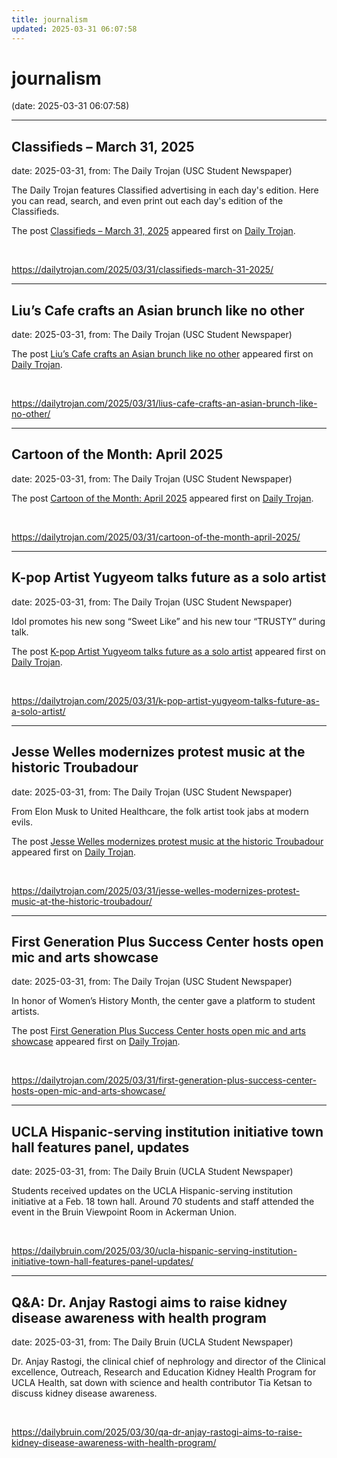 ```yaml
---
title: journalism
updated: 2025-03-31 06:07:58
---
```


# journalism

(date: 2025-03-31 06:07:58)

---

## Classifieds – March 31, 2025

date: 2025-03-31, from: The Daily Trojan (USC Student Newspaper)

<p>The Daily Trojan features Classified advertising in each day's edition.  Here you can read, search, and even print out each day's edition of the Classifieds.</p>
<p>The post <a href="https://dailytrojan.com/2025/03/31/classifieds-march-31-2025/">Classifieds &#8211; March 31, 2025</a> appeared first on <a href="https://dailytrojan.com">Daily Trojan</a>.</p>
 

<br> 

<https://dailytrojan.com/2025/03/31/classifieds-march-31-2025/>

---

## Liu’s Cafe crafts an Asian brunch like no other

date: 2025-03-31, from: The Daily Trojan (USC Student Newspaper)

<p>The post <a href="https://dailytrojan.com/2025/03/31/lius-cafe-crafts-an-asian-brunch-like-no-other/">Liu&#8217;s Cafe crafts an Asian brunch like no other</a> appeared first on <a href="https://dailytrojan.com">Daily Trojan</a>.</p>
 

<br> 

<https://dailytrojan.com/2025/03/31/lius-cafe-crafts-an-asian-brunch-like-no-other/>

---

## Cartoon of the Month: April 2025

date: 2025-03-31, from: The Daily Trojan (USC Student Newspaper)

<p>The post <a href="https://dailytrojan.com/2025/03/31/cartoon-of-the-month-april-2025/">Cartoon of the Month: April 2025</a> appeared first on <a href="https://dailytrojan.com">Daily Trojan</a>.</p>
 

<br> 

<https://dailytrojan.com/2025/03/31/cartoon-of-the-month-april-2025/>

---

## K-pop Artist Yugyeom talks future as a solo artist

date: 2025-03-31, from: The Daily Trojan (USC Student Newspaper)

<p>Idol promotes his new song “Sweet Like” and his new tour “TRUSTY” during talk. </p>
<p>The post <a href="https://dailytrojan.com/2025/03/31/k-pop-artist-yugyeom-talks-future-as-a-solo-artist/">K-pop Artist Yugyeom talks future as a solo artist</a> appeared first on <a href="https://dailytrojan.com">Daily Trojan</a>.</p>
 

<br> 

<https://dailytrojan.com/2025/03/31/k-pop-artist-yugyeom-talks-future-as-a-solo-artist/>

---

## Jesse Welles modernizes protest music at the historic Troubadour

date: 2025-03-31, from: The Daily Trojan (USC Student Newspaper)

<p>From Elon Musk to United Healthcare, the folk artist took jabs at modern evils.</p>
<p>The post <a href="https://dailytrojan.com/2025/03/31/jesse-welles-modernizes-protest-music-at-the-historic-troubadour/">Jesse Welles modernizes protest music at the historic Troubadour</a> appeared first on <a href="https://dailytrojan.com">Daily Trojan</a>.</p>
 

<br> 

<https://dailytrojan.com/2025/03/31/jesse-welles-modernizes-protest-music-at-the-historic-troubadour/>

---

## First Generation Plus Success Center hosts open mic and arts showcase

date: 2025-03-31, from: The Daily Trojan (USC Student Newspaper)

<p>In honor of Women’s History Month, the center gave a platform to student artists. </p>
<p>The post <a href="https://dailytrojan.com/2025/03/31/first-generation-plus-success-center-hosts-open-mic-and-arts-showcase/">First Generation Plus Success Center hosts open mic and arts showcase</a> appeared first on <a href="https://dailytrojan.com">Daily Trojan</a>.</p>
 

<br> 

<https://dailytrojan.com/2025/03/31/first-generation-plus-success-center-hosts-open-mic-and-arts-showcase/>

---

## UCLA Hispanic-serving institution initiative town hall features panel, updates

date: 2025-03-31, from: The Daily Bruin (UCLA Student Newspaper)

Students received updates on the UCLA Hispanic-serving institution initiative at a Feb. 18 town hall.
Around 70 students and staff attended the event  in the Bruin Viewpoint Room in Ackerman Union. 

<br> 

<https://dailybruin.com/2025/03/30/ucla-hispanic-serving-institution-initiative-town-hall-features-panel-updates/>

---

## Q&A: Dr. Anjay Rastogi aims to raise kidney disease awareness with health program

date: 2025-03-31, from: The Daily Bruin (UCLA Student Newspaper)

Dr. Anjay Rastogi, the clinical chief of nephrology and director of the Clinical excellence, Outreach, Research and Education Kidney Health Program for UCLA Health, sat down with science and health contributor Tia Ketsan to discuss kidney disease awareness. 

<br> 

<https://dailybruin.com/2025/03/30/qa-dr-anjay-rastogi-aims-to-raise-kidney-disease-awareness-with-health-program/>

